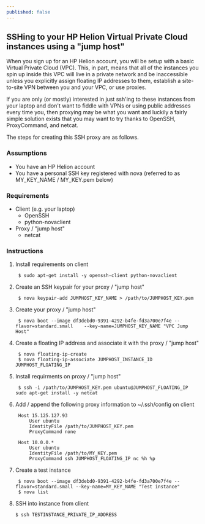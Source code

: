 ```yaml
---
published: false
---
```


## SSHing to your HP Helion Virtual Private Cloud instances using a "jump host" 

When you sign up for an HP Helion account, you will be setup with a basic Virtual Private Cloud (VPC).  This, in part, means that all of the instances you spin up inside this VPC will live in a private network and be inaccessible unless you explicitly assign floating IP addresses to them, establish a site-to-site VPN between you and your VPC, or use proxies.

If you are only (or mostly) interested in just ssh'ing to these instances from your laptop and don't want to fiddle with VPNs or using public addresses every time you, then proxying may be what you want and luckily a fairly simple solution exists that you may want to try thanks to OpenSSH, ProxyCommand, and netcat.

The steps for creating this SSH proxy are as follows.

### Assumptions
- You have an HP Helion account
- You have a personal SSH key registered with nova (referred to as MY_KEY_NAME / MY_KEY.pem below)

### Requirements
- Client (e.g. your laptop)
	- OpenSSH
    - python-novaclient
- Proxy / "jump host"
	- netcat

### Instructions
1. Install requirements on client

		$ sudo apt-get install -y openssh-client python-novaclient
    
2. Create an SSH keypair for your proxy / "jump host"

		$ nova keypair-add JUMPHOST_KEY_NAME > /path/to/JUMPHOST_KEY.pem

3. Create your proxy / "jump host"

		$ nova boot --image df3debd0-9391-4292-b4fe-fd3a700e7f4e --flavor=standard.small 	--key-name=JUMPHOST_KEY_NAME "VPC Jump Host"

4. Create a floating IP address and associate it with the proxy / "jump host"

		$ nova floating-ip-create
		$ nova floating-ip-associate JUMPHOST_INSTANCE_ID JUMPHOST_FLOATING_IP

5. Install requirments on proxy / "jump host"

		$ ssh -i /path/to/JUMPHOST_KEY.pem ubuntu@JUMPHOST_FLOATING_IP sudo apt-get install -y netcat

6. Add / append the following proxy information to ~/.ssh/config on client

		Host 15.125.127.93
    		User ubuntu
    		IdentityFile /path/to/JUMPHOST_KEY.pem
    		ProxyCommand none

		Host 10.0.0.*
    		User ubuntu
    		IdentityFile /path/to/MY_KEY.pem
    		ProxyCommand ssh JUMPHOST_FLOATING_IP nc %h %p

7. Create a test instance

		$ nova boot --image df3debd0-9391-4292-b4fe-fd3a700e7f4e --flavor=standard.small --key-name=MY_KEY_NAME "Test instance"
		$ nova list

8.  SSH into instance from client

	    $ ssh TESTINSTANCE_PRIVATE_IP_ADDRESS